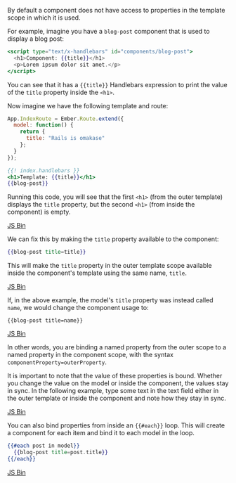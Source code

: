 By default a component does not have access to properties in the
template scope in which it is used.

For example, imagine you have a `blog-post` component that is used to
display a blog post:

```handlebars
<script type="text/x-handlebars" id="components/blog-post">
  <h1>Component: {{title}}</h1>
  <p>Lorem ipsum dolor sit amet.</p>
</script>
```

You can see that it has a `{{title}}` Handlebars expression to print the
value of the `title` property inside the `<h1>`.

Now imagine we have the following template and route:

```javascript
App.IndexRoute = Ember.Route.extend({
  model: function() {
    return {
      title: "Rails is omakase"
    };
  }
});
```

```handlebars
{{! index.handlebars }}
<h1>Template: {{title}}</h1>
{{blog-post}}
```

Running this code, you will see that the first `<h1>` (from the outer
template) displays the `title` property, but the second `<h1>` (from
inside the component) is empty.

<a class="jsbin-embed" href="http://jsbin.com/japiv/1/embed?live">JS Bin</a>

We can fix this by making the `title` property available to the
component:

```handlebars
{{blog-post title=title}}
```

This will make the `title` property in the outer template scope
available inside the component's template using the same name, `title`.

<a class="jsbin-embed" href="http://jsbin.com/japiv/2/embed?live">JS Bin</a>
<script src="http://static.jsbin.com/js/embed.js"></script>

If, in the above example, the model's `title` property was instead
called `name`, we would change the component usage to:

```
{{blog-post title=name}}
```

<a class="jsbin-embed" href="http://jsbin.com/japiv/3/embed?live">JS Bin</a>
<script src="http://static.jsbin.com/js/embed.js"></script>

In other words, you are binding a named property from the outer scope to
a named property in the component scope, with the syntax
`componentProperty=outerProperty`.

It is important to note that the value of these properties is bound.
Whether you change the value on the model or inside the component, the
values stay in sync. In the following example, type some text in the
text field either in the outer template or inside the component and note
how they stay in sync.


<a class="jsbin-embed" href="http://jsbin.com/fehewu/embed?live">JS Bin</a>
<script src="http://static.jsbin.com/js/embed.js"></script>

You can also bind properties from inside an `{{#each}}` loop. This will
create a component for each item and bind it to each model in the loop.

```handlebars
{{#each post in model}}
  {{blog-post title=post.title}}
{{/each}}
```
<a class="jsbin-embed" href="http://jsbin.com/yexeyi/embed?live">JS Bin</a>
<script src="http://static.jsbin.com/js/embed.js"></script>

